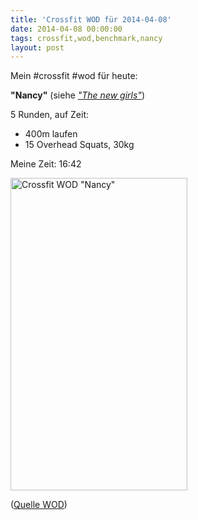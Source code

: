 ```yaml
---
title: 'Crossfit WOD für 2014-04-08'
date: 2014-04-08 00:00:00 
tags: crossfit,wod,benchmark,nancy
layout: post
---
```

Mein #crossfit #wod für heute:

**"Nancy"** (siehe [*"The new girls"*][1])

5 Runden, auf Zeit:

* 400m laufen
* 15 Overhead Squats, 30kg

Meine Zeit: 16:42

<a href="https://www.flickr.com/photos/cringe/13736077114" title="Crossfit WOD &quot;Nancy&quot; by Carsten Ringe, on Flickr"><img src="https://farm8.staticflickr.com/7002/13736077114_ce93187b1a.jpg" width="283" height="500" alt="Crossfit WOD &quot;Nancy&quot;"></a>

([Quelle WOD][0])

[0]: http://www.crossfithh.de/1/post/2014/04/workout-tuesday12.html
[1]: http://library.crossfit.com/free/pdf/27_04_new_girls.pdf

